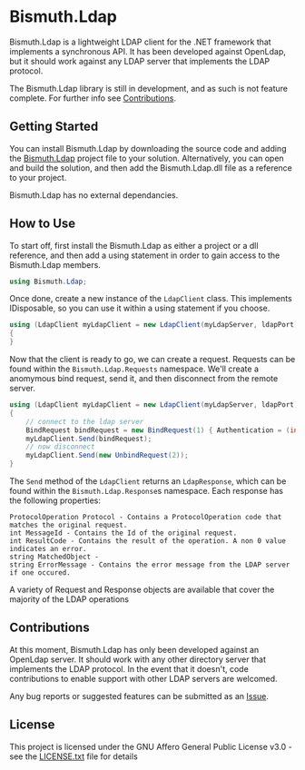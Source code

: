 # Bismuth.Ldap

Bismuth.Ldap is a lightweight LDAP client for the .NET framework that implements a synchronous API. It has been developed against OpenLdap, but it should work against any LDAP server that implements the LDAP protocol.

The Bismuth.Ldap library is still in development, and as such is not feature complete. For further info see [Contributions](#contributions).

## Getting Started

You can install Bismuth.Ldap by downloading the source code and adding the [Bismuth.Ldap](Bismuth.Ldap/Bismuth.Ldap.csproj) project file to your solution. Alternatively, you can open and build the solution, and then add the Bismuth.Ldap.dll file as a reference to your project.

Bismuth.Ldap has no external dependancies.

## How to Use

To start off, first install the Bismuth.Ldap as either a project or a dll reference, and then add a using statement in order to gain access to the Bismuth.Ldap members.
```csharp
using Bismuth.Ldap;
```

Once done, create a new instance of the ```LdapClient``` class. This implements IDisposable, so you can use it within a using statement if you choose.
```csharp
using (LdapClient myLdapClient = new LdapClient(myLdapServer, ldapPort))
{
}
```

Now that the client is ready to go, we can create a request. Requests can be found within the ```Bismuth.Ldap.Requests``` namespace. We'll create a anomymous bind request, send it, and then disconnect from the remote server.
```csharp
using (LdapClient myLdapClient = new LdapClient(myLdapServer, ldapPort))
{
    // connect to the ldap server
    BindRequest bindRequest = new BindRequest(1) { Authentication = (int)BindAuthentication.Simple };
    myLdapClient.Send(bindRequest);
    // now disconnect
    myLdapClient.Send(new UnbindRequest(2));
}
```

The ```Send``` method of the ```LdapClient``` returns an ```LdapResponse```, which can be found within the ```Bismuth.Ldap.Response```s namespace. Each response has the following properties:
```
ProtocolOperation Protocol - Contains a ProtocolOperation code that matches the original request.
int MessageId - Contains the Id of the original request.
int ResultCode - Contains the result of the operation. A non 0 value indicates an error.
string MatchedObject - 
string ErrorMessage - Contains the error message from the LDAP server if one occured.
```

A variety of Request and Response objects are available that cover the majority of the LDAP operations

## Contributions

At this moment, Bismuth.Ldap has only been developed against an OpenLdap server. It should work with any other directory server that implements the LDAP protocol. In the event that it doesn't, code contributions to enable support with other LDAP servers are welcomed.

Any bug reports or suggested features can be submitted as an [Issue](../../issues).

## License

This project is licensed under the GNU Affero General Public License v3.0  - see the [LICENSE.txt](LICENSE.txt) file for details
